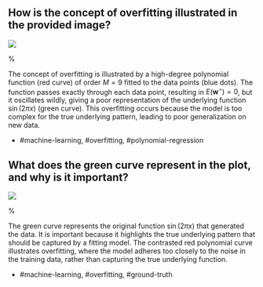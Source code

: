 ## How is the concept of overfitting illustrated in the provided image?

![](https://cdn.mathpix.com/cropped/2024_05_18_a0676cf8759377514923g-1.jpg?height=432&width=693&top_left_y=734&top_left_x=953)

%

The concept of overfitting is illustrated by a high-degree polynomial function (red curve) of order $M = 9$ fitted to the data points (blue dots). The function passes exactly through each data point, resulting in $E(\mathbf{w}^{\star}) = 0$, but it oscillates wildly, giving a poor representation of the underlying function $\sin(2 \pi x)$ (green curve). This overfitting occurs because the model is too complex for the true underlying pattern, leading to poor generalization on new data.

- #machine-learning, #overfitting, #polynomial-regression

## What does the green curve represent in the plot, and why is it important?

![](https://cdn.mathpix.com/cropped/2024_05_18_a0676cf8759377514923g-1.jpg?height=432&width=693&top_left_y=734&top_left_x=953)

%

The green curve represents the original function $\sin(2 \pi x)$ that generated the data. It is important because it highlights the true underlying pattern that should be captured by a fitting model. The contrasted red polynomial curve illustrates overfitting, where the model adheres too closely to the noise in the training data, rather than capturing the true underlying function.

- #machine-learning, #overfitting, #ground-truth